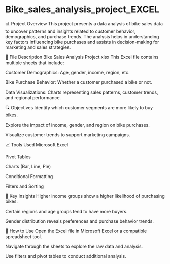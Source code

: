 # Bike_sales_analysis_project_EXCEL

📊 Project Overview
This project presents a data analysis of bike sales data to uncover patterns and insights related to customer behavior, demographics, and purchase trends. The analysis helps in understanding key factors influencing bike purchases and assists in decision-making for marketing and sales strategies.

📁 File Description
Bike Sales Analysis Project.xlsx
This Excel file contains multiple sheets that include:

Customer Demographics: Age, gender, income, region, etc.

Bike Purchase Behavior: Whether a customer purchased a bike or not.

Data Visualizations: Charts representing sales patterns, customer trends, and regional performance.

🔍 Objectives
Identify which customer segments are more likely to buy bikes.

Explore the impact of income, gender, and region on bike purchases.

Visualize customer trends to support marketing campaigns.

📈 Tools Used
Microsoft Excel

Pivot Tables

Charts (Bar, Line, Pie)

Conditional Formatting

Filters and Sorting

📌 Key Insights
Higher income groups show a higher likelihood of purchasing bikes.

Certain regions and age groups tend to have more buyers.

Gender distribution reveals preferences and purchase behavior trends.

📝 How to Use
Open the Excel file in Microsoft Excel or a compatible spreadsheet tool.

Navigate through the sheets to explore the raw data and analysis.

Use filters and pivot tables to conduct additional analysis.
